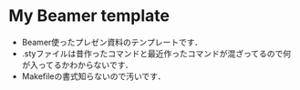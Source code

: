 # My Beamer template

* Beamer使ったプレゼン資料のテンプレートです．
* .styファイルは昔作ったコマンドと最近作ったコマンドが混ざってるので何が入ってるかわからないです．
* Makefileの書式知らないので汚いです．

